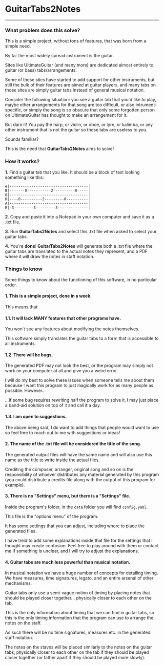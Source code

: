 # GuitarTabs2Notes

---

### What problem does this solve?

This is a simple project, without tons of features, that was born from a 
simple need. 

By far the most widely spread instrument is the guitar. 

Sites like UltimateGuitar (and many more) are dedicated almost entirely to 
guitar (or bass) tabs/arrangements. 

Some of these sites have started to add support for other instruments, but 
still the bulk of their features are aimed at guitar players, and many tabs 
on those sites are simply guitar tabs instead of general musical notation.

Consider the following situation: you see a guitar tab that you'd like to 
play, maybe other arrangements for that song are too difficult, or also 
intrument-specific, or simply the song is so obscure that only some forgotten 
person on UltimateGuitar has thought to make an arrangement for it. 

But darn it! You pay the harp, or violin, or oboe, or lyre, or kalimba, or any 
other instrument that is not the guitar so these tabs are useless to you.

Sounds familiar?

This is the need that **GuitarTabs2Notes** aims to solve!

### How it works?

**1**. 
Find a guitar tab that you like. 
It should be a block of text looking something like this:
```
e|------------------------------------|
B|-------0-----------2----------0-----|
G|------------------------------------|
D|----0----------2---------0----------|
A|------------------------------------|
E|-3---------3---------3--------------|
```

**2**. Copy and paste it into a Notepad in your own computer and save it as a 
.txt file.

**3**. Run **GuitarTabs2Notes** and select this .txt file when asked to select 
your guitar tabs.

**4**. You're **done**! **GuitarTabs2Notes** will generate both a .txt file 
where the guitar tabs are translated to the actual notes they represent, and a 
PDF where it will draw the notes in staff notation.

### Things to know

Some things to know about the functioning of this software, in no particular 
order.

#### 1. This is a simple project, done in a week.

This means that:

#### 1.1. It will lack MANY features that other programs have.

You won't see any features about modifying the notes themselves. 

This software simply translates the guitar tabs to a form that is accessible 
to all instruments.

#### 1.2. There will be bugs.

The generated PDF may not look the best, or the program may simply not work on 
your computer at all and give you a weird error. 

I will do my best to solve these issues when someone tells me about them 
because I want this program to just magically work for as many people as 
possible. However... 

...If some bug requires rewriting half the program to solve it, I may just 
place a band-aid solution on top of it and call it a day. 

#### 1.3. I am open to suggestions.

The above being said, I do want to add things that people would want to use so 
feel free to reach out to me with suggestions or ideas!


#### 2. The name of the .txt file will be considered the title of the song. 

The generated output files will have the same name and will also use this name 
as the title to write inside the actual files.

Crediting the composer, arranger, original song and so on is the responsibility
of whoever distributes any material generated by this program (you could 
distribute a credits file along with the output of this program for example).
    
#### 3. There is no "Settings" menu, but there is a "Settings" file.

Inside the program's folder, in the `data` folder you will find `config.yaml`. 

This file is the "options menu" of the program. 

It has some settings that you can adjust, including where to place the 
generated files. 

I have treid to add some explanations inside that file for the settings that I
thought may create confusion. Feel free to play around with them or contact me 
if something is unclear, and I will try to adjust the explanations.
  
#### 4. Guitar tabs are much less powerful than musical notation. 

In musical notation we have a huge number of concepts for detailing timing. 
We have measures, time signatures, legato, and an entire arsenal of other 
mechanisms. 

Guitar tabs only use a semi-vague notion of timing by placing notes that should 
be played closer together... physically closer to each other on the tab. 

This is the only information about timing that we can find in guitar tabs, so 
this is the only timing information that the program can use to arrange the 
notes on the staff. 

As such there will be no time signatures, measures etc. in the generated staff 
notation. 

The notes on the staves will be placed similarly to the notes on the guitar 
tabs, physically closer to each other on the tab if they should be played 
closer together (or father apart if they should be played more slowly).
  












